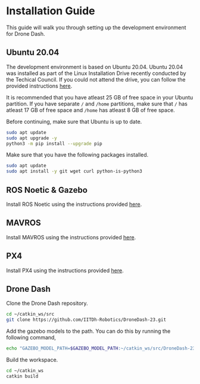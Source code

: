 # Installation Guide
This guide will walk you through setting up the development environment for Drone Dash.

## Ubuntu 20.04
The development environment is based on Ubuntu 20.04. Ubuntu 20.04 was installed as part of the Linux Installation Drive recently conducted by the Techical Council. If you could not attend the drive, you can follow the provided instructions [here](https://docs.google.com/presentation/d/1V-vmox13ZVTD80zHWISHAr5jIA98rXx4nFpERsKTPJI/edit?usp=sharing).

It is recommended that you have atleast 25 GB of free space in your Ubuntu partition. If you have separate `/` and `/home` partitions, make sure that `/` has atleast 17 GB of free space and `/home` has atleast 8 GB of free space.

Before continuing, make sure that Ubuntu is up to date.
```bash
sudo apt update
sudo apt upgrade -y
python3 -m pip install --upgrade pip
```

Make sure that you have the following packages installed.
```bash
sudo apt update
sudo apt install -y git wget curl python-is-python3
```

## ROS Noetic & Gazebo
Install ROS Noetic using the instructions provided [here](./ROS.md).

## MAVROS
Install MAVROS using the instructions provided [here](./MAVROS.md).

## PX4
Install PX4 using the instructions provided [here](./PX4.md).

## Drone Dash
Clone the Drone Dash repository.
```bash
cd ~/catkin_ws/src
git clone https://github.com/IITDh-Robotics/DroneDash-23.git
```

Add the gazebo models to the path. You can do this by running the following command,
```bash
echo "GAZEBO_MODEL_PATH=$GAZEBO_MODEL_PATH:~/catkin_ws/src/DroneDash-23/models" >> ~/.bashrc
```

Build the workspace.
```bash
cd ~/catkin_ws
catkin build
```